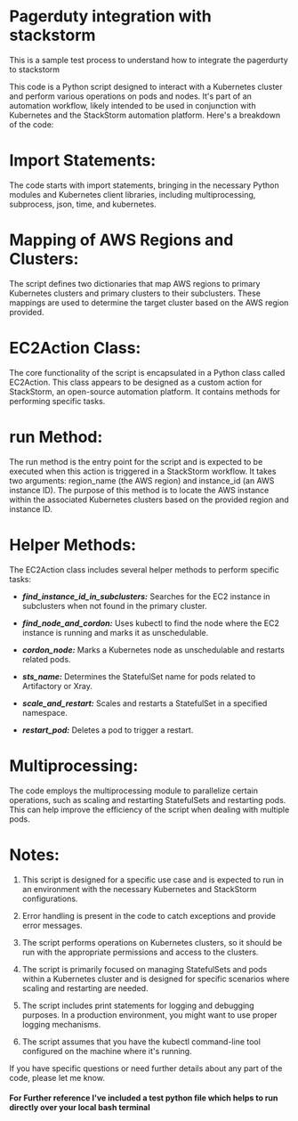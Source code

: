 # Pagerduty integration with stackstorm
This is a sample test process to understand how to integrate the pagerdurty to stackstorm

This code is a Python script designed to interact with a Kubernetes cluster and perform various operations on pods and nodes. It's part of an automation workflow, likely intended to be used in conjunction with Kubernetes and the StackStorm automation platform. Here's a breakdown of the code:

# Import Statements:

The code starts with import statements, bringing in the necessary Python modules and Kubernetes client libraries, including multiprocessing, subprocess, json, time, and kubernetes.

# Mapping of AWS Regions and Clusters:
The script defines two dictionaries that map AWS regions to primary Kubernetes clusters and primary clusters to their subclusters. These mappings are used to determine the target cluster based on the AWS region provided.

# EC2Action Class:
The core functionality of the script is encapsulated in a Python class called EC2Action. This class appears to be designed as a custom action for StackStorm, an open-source automation platform. It contains methods for performing specific tasks.

# run Method:
The run method is the entry point for the script and is expected to be executed when this action is triggered in a StackStorm workflow. It takes two arguments: region_name (the AWS region) and instance_id (an AWS instance ID). The purpose of this method is to locate the AWS instance within the associated Kubernetes clusters based on the provided region and instance ID.

# Helper Methods:
The EC2Action class includes several helper methods to perform specific tasks:

* **_find_instance_id_in_subclusters:_** Searches for the EC2 instance in subclusters when not found in the primary cluster.


* _**find_node_and_cordon:**_ Uses kubectl to find the node where the EC2 instance is running and marks it as unschedulable.


* **_cordon_node:_** Marks a Kubernetes node as unschedulable and restarts related pods.


* **_sts_name:_** Determines the StatefulSet name for pods related to Artifactory or Xray.


* **_scale_and_restart:_** Scales and restarts a StatefulSet in a specified namespace.


* **_restart_pod:_** Deletes a pod to trigger a restart.

# Multiprocessing:
The code employs the multiprocessing module to parallelize certain operations, such as scaling and restarting StatefulSets and restarting pods. This can help improve the efficiency of the script when dealing with multiple pods.


# Notes:

1. This script is designed for a specific use case and is expected to run in an environment with the necessary Kubernetes and StackStorm configurations.

2. Error handling is present in the code to catch exceptions and provide error messages.

3. The script performs operations on Kubernetes clusters, so it should be run with the appropriate permissions and access to the clusters.

4. The script is primarily focused on managing StatefulSets and pods within a Kubernetes cluster and is designed for specific scenarios where scaling and restarting are needed.

5. The script includes print statements for logging and debugging purposes. In a production environment, you might want to use proper logging mechanisms.

6. The script assumes that you have the kubectl command-line tool configured on the machine where it's running.

If you have specific questions or need further details about any part of the code, please let me know.

#### **For Further reference I've included a test python file which helps to run directly over your local bash terminal**